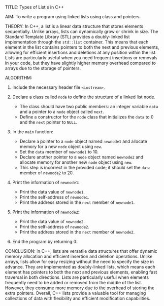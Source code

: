 TITLE: Types of List s in C++

AIM: To write a program using linked lists using class and pointers

THEORY:  In C++, a list is a linear data structure that stores elements sequentially. Unlike arrays, lists can dynamically grow or shrink in size. The Standard Template Library (STL) provides a doubly-linked list implementation through the `std::list` container. This means that each element in the list contains pointers to both the next and previous elements, allowing for efficient insertions and deletions at any position within the list. Lists are particularly useful when you need frequent insertions or removals in your code, but they have slightly higher memory overhead compared to arrays due to the storage of pointers.

ALGORITHM: 

1. Include the necessary header file `<iostream>`.

2. Declare a class called `node` to define the structure of a linked list node.
   - The class should have two public members: an integer variable `data` and a pointer to a `node` object called `next`.
   - Define a constructor for the `node` class that initializes the `data` to 0 and the `next` pointer to `NULL`.

3. In the `main` function:
   - Declare a pointer to a `node` object named `newnode1` and allocate memory for a new `node` object using `new`.
   - Set the `data` member of `newnode1` to 10.
   - Declare another pointer to a `node` object named `newnode2` and allocate memory for another new `node` object using `new`.
   - This step is incorrect in the provided code; it should set the `data` member of `newnode2` to 20.

4. Print the information of `newnode1`:
   - Print the data value of `newnode1`.
   - Print the self-address of `newnode1`.
   - Print the address stored in the `next` member of `newnode1`.

5. Print the information of `newnode2`:
   - Print the data value of `newnode2`.
   - Print the self-address of `newnode2`.
   - Print the address stored in the `next` member of `newnode2`.

6. End the program by returning 0.

CONCLUSION: In C++, lists are versatile data structures that offer dynamic memory allocation and efficient insertion and deletion operations. Unlike arrays, lists allow for easy resizing without the need to specify the size in advance. They are implemented as doubly-linked lists, which means each element has pointers to both the next and previous elements, enabling fast traversal in both directions. Lists are particularly useful when elements frequently need to be added or removed from the middle of the list. However, they consume more memory due to the overhead of storing the extra pointers. Overall, C++ lists provide a valuable tool for managing collections of data with flexibility and efficient modification capabilities.





